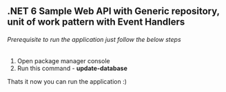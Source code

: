 ## .NET 6 Sample Web API with Generic repository, unit of work pattern with Event Handlers



 ###### Prerequisite to run the application just follow the below steps
 1) Open package manager console
 2) Run this command -  **update-database**


Thats it now you can run the application :)
